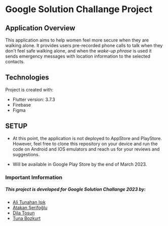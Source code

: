 # Google Solution Challange Project


## Application Overview

This application aims to help women feel more secure when they are walking alone. It provides users pre-recorded phone calls to talk when they don't feel safe walking alone, and when the *wake-up phrase* is used it sends emergency messages with location information to the selected contacts. 

## Technologies
Project is created with:
* Flutter version: 3.7.3
* Firebase
* Figma 


## SETUP

* At this point, the application is not deployed to AppStore and PlayStore. However, feel free to clone this repository on your device and run the code on  Android and IOS emulators and reach us for your reviews and suggestions.

* Will be available in Google Play Store by the end of March 2023.


### Important Imformation
##### This project is  developed for Google Solution Challange 2023 by:
* [Ali Tunahan Işık](https://github.com/ali-tunahan) 
* [Atakan Şerifoğlu](https://github.com/atakanserifoglu)
* [Dila Tosun](https://github.com/dila0)
* [Tuna Bozkurt](https://github.com/tbozk) 
